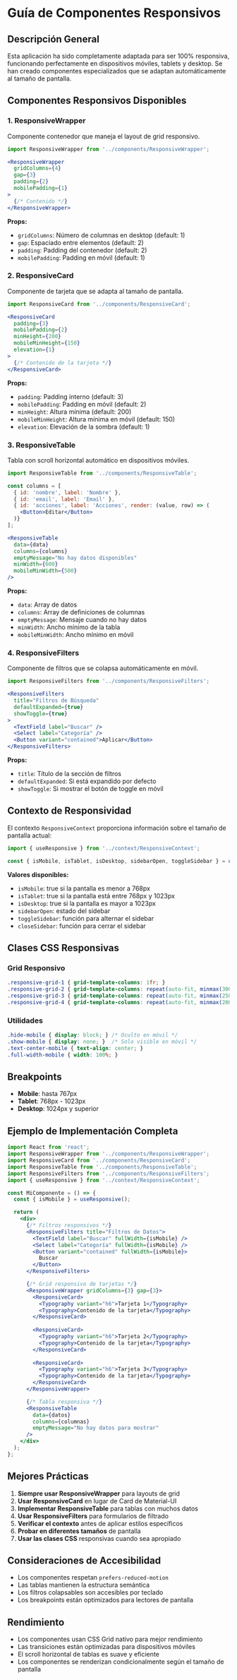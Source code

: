 # Guía de Componentes Responsivos

## Descripción General

Esta aplicación ha sido completamente adaptada para ser 100% responsiva, funcionando perfectamente en dispositivos móviles, tablets y desktop. Se han creado componentes especializados que se adaptan automáticamente al tamaño de pantalla.

## Componentes Responsivos Disponibles

### 1. ResponsiveWrapper
Componente contenedor que maneja el layout de grid responsivo.

```jsx
import ResponsiveWrapper from '../components/ResponsiveWrapper';

<ResponsiveWrapper 
  gridColumns={4} 
  gap={3} 
  padding={2}
  mobilePadding={1}
>
  {/* Contenido */}
</ResponsiveWrapper>
```

**Props:**
- `gridColumns`: Número de columnas en desktop (default: 1)
- `gap`: Espaciado entre elementos (default: 2)
- `padding`: Padding del contenedor (default: 2)
- `mobilePadding`: Padding en móvil (default: 1)

### 2. ResponsiveCard
Componente de tarjeta que se adapta al tamaño de pantalla.

```jsx
import ResponsiveCard from '../components/ResponsiveCard';

<ResponsiveCard 
  padding={3}
  mobilePadding={2}
  minHeight={200}
  mobileMinHeight={150}
  elevation={1}
>
  {/* Contenido de la tarjeta */}
</ResponsiveCard>
```

**Props:**
- `padding`: Padding interno (default: 3)
- `mobilePadding`: Padding en móvil (default: 2)
- `minHeight`: Altura mínima (default: 200)
- `mobileMinHeight`: Altura mínima en móvil (default: 150)
- `elevation`: Elevación de la sombra (default: 1)

### 3. ResponsiveTable
Tabla con scroll horizontal automático en dispositivos móviles.

```jsx
import ResponsiveTable from '../components/ResponsiveTable';

const columns = [
  { id: 'nombre', label: 'Nombre' },
  { id: 'email', label: 'Email' },
  { id: 'acciones', label: 'Acciones', render: (value, row) => (
    <Button>Editar</Button>
  )}
];

<ResponsiveTable 
  data={data}
  columns={columns}
  emptyMessage="No hay datos disponibles"
  minWidth={600}
  mobileMinWidth={500}
/>
```

**Props:**
- `data`: Array de datos
- `columns`: Array de definiciones de columnas
- `emptyMessage`: Mensaje cuando no hay datos
- `minWidth`: Ancho mínimo de la tabla
- `mobileMinWidth`: Ancho mínimo en móvil

### 4. ResponsiveFilters
Componente de filtros que se colapsa automáticamente en móvil.

```jsx
import ResponsiveFilters from '../components/ResponsiveFilters';

<ResponsiveFilters 
  title="Filtros de Búsqueda"
  defaultExpanded={true}
  showToggle={true}
>
  <TextField label="Buscar" />
  <Select label="Categoría" />
  <Button variant="contained">Aplicar</Button>
</ResponsiveFilters>
```

**Props:**
- `title`: Título de la sección de filtros
- `defaultExpanded`: Si está expandido por defecto
- `showToggle`: Si mostrar el botón de toggle en móvil

## Contexto de Responsividad

El contexto `ResponsiveContext` proporciona información sobre el tamaño de pantalla actual:

```jsx
import { useResponsive } from '../context/ResponsiveContext';

const { isMobile, isTablet, isDesktop, sidebarOpen, toggleSidebar } = useResponsive();
```

**Valores disponibles:**
- `isMobile`: true si la pantalla es menor a 768px
- `isTablet`: true si la pantalla está entre 768px y 1023px
- `isDesktop`: true si la pantalla es mayor a 1023px
- `sidebarOpen`: estado del sidebar
- `toggleSidebar`: función para alternar el sidebar
- `closeSidebar`: función para cerrar el sidebar

## Clases CSS Responsivas

### Grid Responsivo
```css
.responsive-grid-1 { grid-template-columns: 1fr; }
.responsive-grid-2 { grid-template-columns: repeat(auto-fit, minmax(300px, 1fr)); }
.responsive-grid-3 { grid-template-columns: repeat(auto-fit, minmax(250px, 1fr)); }
.responsive-grid-4 { grid-template-columns: repeat(auto-fit, minmax(200px, 1fr)); }
```

### Utilidades
```css
.hide-mobile { display: block; } /* Oculto en móvil */
.show-mobile { display: none; }  /* Solo visible en móvil */
.text-center-mobile { text-align: center; }
.full-width-mobile { width: 100%; }
```

## Breakpoints

- **Mobile**: hasta 767px
- **Tablet**: 768px - 1023px  
- **Desktop**: 1024px y superior

## Ejemplo de Implementación Completa

```jsx
import React from 'react';
import ResponsiveWrapper from '../components/ResponsiveWrapper';
import ResponsiveCard from '../components/ResponsiveCard';
import ResponsiveTable from '../components/ResponsiveTable';
import ResponsiveFilters from '../components/ResponsiveFilters';
import { useResponsive } from '../context/ResponsiveContext';

const MiComponente = () => {
  const { isMobile } = useResponsive();

  return (
    <div>
      {/* Filtros responsivos */}
      <ResponsiveFilters title="Filtros de Datos">
        <TextField label="Buscar" fullWidth={isMobile} />
        <Select label="Categoría" fullWidth={isMobile} />
        <Button variant="contained" fullWidth={isMobile}>
          Buscar
        </Button>
      </ResponsiveFilters>

      {/* Grid responsivo de tarjetas */}
      <ResponsiveWrapper gridColumns={3} gap={3}>
        <ResponsiveCard>
          <Typography variant="h6">Tarjeta 1</Typography>
          <Typography>Contenido de la tarjeta</Typography>
        </ResponsiveCard>
        
        <ResponsiveCard>
          <Typography variant="h6">Tarjeta 2</Typography>
          <Typography>Contenido de la tarjeta</Typography>
        </ResponsiveCard>
        
        <ResponsiveCard>
          <Typography variant="h6">Tarjeta 3</Typography>
          <Typography>Contenido de la tarjeta</Typography>
        </ResponsiveCard>
      </ResponsiveWrapper>

      {/* Tabla responsiva */}
      <ResponsiveTable 
        data={datos}
        columns={columnas}
        emptyMessage="No hay datos para mostrar"
      />
    </div>
  );
};
```

## Mejores Prácticas

1. **Siempre usar ResponsiveWrapper** para layouts de grid
2. **Usar ResponsiveCard** en lugar de Card de Material-UI
3. **Implementar ResponsiveTable** para tablas con muchos datos
4. **Usar ResponsiveFilters** para formularios de filtrado
5. **Verificar el contexto** antes de aplicar estilos específicos
6. **Probar en diferentes tamaños** de pantalla
7. **Usar las clases CSS** responsivas cuando sea apropiado

## Consideraciones de Accesibilidad

- Los componentes respetan `prefers-reduced-motion`
- Las tablas mantienen la estructura semántica
- Los filtros colapsables son accesibles por teclado
- Los breakpoints están optimizados para lectores de pantalla

## Rendimiento

- Los componentes usan CSS Grid nativo para mejor rendimiento
- Las transiciones están optimizadas para dispositivos móviles
- El scroll horizontal de tablas es suave y eficiente
- Los componentes se renderizan condicionalmente según el tamaño de pantalla

